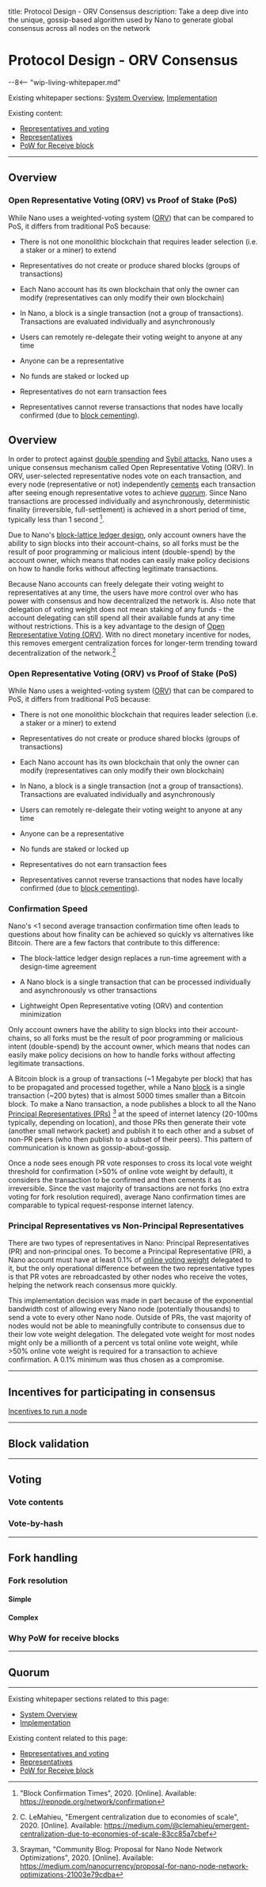 title: Protocol Design - ORV Consensus
description: Take a deep dive into the unique, gossip-based algorithm used by Nano to generate global consensus across all nodes on the network

# Protocol Design - ORV Consensus

--8<-- "wip-living-whitepaper.md"

Existing whitepaper sections: [System Overview](/whitepaper/english/#system-overview), [Implementation](/whitepaper/english/#implementation)

Existing content:

* [Representatives and voting](/what-is-nano/overview/#representatives-and-voting)
* [Representatives](/integration-guides/the-basics/#representatives)
* [PoW for Receive block](https://github.com/nanocurrency/nano-node/issues/464#issuecomment-356467448)

---

## Overview

### Open Representative Voting (ORV) vs Proof of Stake (PoS)

While Nano uses a weighted-voting system ([ORV](/protocol-design#orv-consensus)) that can be compared to PoS, it differs from traditional PoS because:

- There is not one monolithic blockchain that requires leader selection (i.e. a staker or a miner) to extend

- Representatives do not create or produce shared blocks (groups of transactions)

- Each Nano account has its own blockchain that only the owner can modify (representatives can only modify their own blockchain)

- In Nano, a block is a single transaction (not a group of transactions). Transactions are evaluated individually and asynchronously

- Users can remotely re-delegate their voting weight to anyone at any time

- Anyone can be a representative

- No funds are staked or locked up

- Representatives do not earn transaction fees

- Representatives cannot reverse transactions that nodes have locally confirmed (due to [block cementing](/glossary#cementing)).

## Overview

In order to protect against [double spending](attack-vectors.md#50-attack) and [Sybil attacks](attack-vectors.md#sybil-attack-to-change-ledger-entries), Nano uses a unique consensus mechanism called Open Representative Voting (ORV). In ORV, user-selected representative nodes vote on each transaction, and every node (representative or not) independently [cements](../glossary.md#cementing) each transaction after seeing enough representative votes to achieve [quorum](#quorum). Since Nano transactions are processed individually and asynchronously, deterministic finality (irreversible, full-settlement) is achieved in a short period of time, typically less than 1 second [^1].

Due to Nano's [block-lattice ledger design](ledger.md), only account owners have the ability to sign blocks into their account-chains, so all forks must be the result of poor programming or malicious intent (double-spend) by the account owner, which means that nodes can easily make policy decisions on how to handle forks without affecting legitimate transactions.

Because Nano accounts can freely delegate their voting weight to representatives at any time, the users have more control over who has power with consensus and how decentralized the network is. Also note that delegation of voting weight does not mean staking of any funds - the account delegating can still spend all their available funds at any time without restrictions. This is a key advantage to the design of [Open Representative Voting (ORV)](/glossary/#open-representative-voting-orv). With no direct monetary incentive for nodes, this removes emergent centralization forces for longer-term trending toward decentralization of the network.[^2]

### Open Representative Voting (ORV) vs Proof of Stake (PoS)

While Nano uses a weighted-voting system ([ORV](/protocol-design#orv-consensus)) that can be compared to PoS, it differs from traditional PoS because:

- There is not one monolithic blockchain that requires leader selection (i.e. a staker or a miner) to extend

- Representatives do not create or produce shared blocks (groups of transactions)

- Each Nano account has its own blockchain that only the owner can modify (representatives can only modify their own blockchain)

- In Nano, a block is a single transaction (not a group of transactions). Transactions are evaluated individually and asynchronously

- Users can remotely re-delegate their voting weight to anyone at any time

- Anyone can be a representative

- No funds are staked or locked up

- Representatives do not earn transaction fees

- Representatives cannot reverse transactions that nodes have locally confirmed (due to [block cementing](/glossary#cementing)).

### Confirmation Speed

Nano's <1 second average transaction confirmation time often leads to questions about how finality can be achieved so quickly vs alternatives like Bitcoin. There are a few factors that contribute to this difference:

- The block-lattice ledger design replaces a run-time agreement with a design-time agreement

- A Nano block is a single transaction that can be processed individually and asynchronously vs other transactions

- Lightweight Open Representative voting (ORV) and contention minimization

Only account owners have the ability to sign blocks into their account-chains, so all forks must be the result of poor programming or malicious intent (double-spend) by the account owner, which means that nodes can easily make policy decisions on how to handle forks without affecting legitimate transactions. 

A Bitcoin block is a group of transactions (~1 Megabyte per block) that has to be propagated and processed together, while a Nano [block](blocks.md) is a single transaction (~200 bytes) that is almost 5000 times smaller than a Bitcoin block. To make a Nano transaction, a node publishes a block to all the Nano [Principal Representatives (PRs)](#principal-representatives-vs-non-principal-representatives) [^3] at the speed of internet latency (20-100ms typically, depending on location), and those PRs then generate their vote (another small network packet) and publish it to each other and a subset of non-PR peers (who then publish to a subset of their peers). This pattern of communication is known as gossip-about-gossip.

Once a node sees enough PR vote responses to cross its local vote weight threshold for confirmation (>50% of online vote weight by default), it considers the transaction to be confirmed and then cements it as irreversible. Since the vast majority of transactions are not forks (no extra voting for fork resolution required), average Nano confirmation times are comparable to typical request-response internet latency.

### Principal Representatives vs Non-Principal Representatives

There are two types of representatives in Nano: Principal Representatives (PR) and non-principal ones. To become a Principal Representative (PR), a Nano account must have at least 0.1% of [online voting weight](../glossary.md#online-voting-weight) delegated to it, but the only operational difference between the two representative types is that PR votes are rebroadcasted by other nodes who receive the votes, helping the network reach consensus more quickly. 

This implementation decision was made in part because of the exponential bandwidth cost of allowing every Nano node (potentially thousands) to send a vote to every other Nano node. Outside of PRs, the vast majority of nodes would not be able to meaningfully contribute to consensus due to their low vote weight delegation. The delegated vote weight for most nodes might only be a millionth of a percent vs total online vote weight, while >50% online vote weight is required for a transaction to achieve confirmation. A 0.1% minimum was thus chosen as a compromise.

---

## Incentives for participating in consensus
[Incentives to run a node](https://medium.com/nanocurrency/the-incentives-to-run-a-node-ccc3510c2562)

---

## Block validation

---

## Voting

### Vote contents

### Vote-by-hash

---

## Fork handling

### Fork resolution

#### Simple

#### Complex

### Why PoW for receive blocks

---

## Quorum

[^1]: "Block Confirmation Times", 2020. [Online]. Available: https://repnode.org/network/confirmation 
[^2]: C. LeMahieu, "Emergent centralization due to economies of scale", 2020. [Online]. Available: https://medium.com/@clemahieu/emergent-centralization-due-to-economies-of-scale-83cc85a7cbef
[^3]: Srayman, "Community Blog: Proposal for Nano Node Network Optimizations", 2020. [Online]. Available: https://medium.com/nanocurrency/proposal-for-nano-node-network-optimizations-21003e79cdba

---

Existing whitepaper sections related to this page:

* [System Overview](/whitepaper/english/#system-overview)
* [Implementation](/whitepaper/english/#implementation)

Existing content related to this page:

* [Representatives and voting](/what-is-nano/overview/#representatives-and-voting)
* [Representatives](/integration-guides/the-basics/#representatives)
* [PoW for Receive block](https://github.com/nanocurrency/nano-node/issues/464#issuecomment-356467448)
